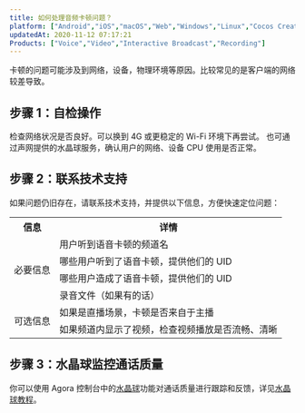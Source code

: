 ```yaml
---
title: 如何处理音频卡顿问题？
platform: ["Android","iOS","macOS","Web","Windows","Linux","Cocos Creator","微信小程序","Electron","React Native","Flutter"]
updatedAt: 2020-11-12 07:17:21
Products: ["Voice","Video","Interactive Broadcast","Recording"]
---
```

卡顿的问题可能涉及到网络，设备，物理环境等原因。比较常见的是客户端的网络较差导致。

## 步骤 1：自检操作

检查网络状况是否良好。可以换到 4G 或更稳定的 Wi-Fi 环境下再尝试。
也可通过声网提供的水晶球服务，确认用户的网络、设备 CPU 使用是否正常。

## 步骤 2：联系技术支持

如果问题仍旧存在，请联系技术支持，并提供以下信息，方便快速定位问题：

<table>
  <tr>
    <th>信息</th>
    <th>详情</th>
  </tr>
  <tr>
    <td rowspan="4">必要信息</td>
    <td>用户听到语音卡顿的频道名</td>
  </tr>
  <tr>
    <td>哪些用户听到了语音卡顿，提供他们的 UID</td>
  </tr>
  <tr>
    <td>哪些用户造成了语音卡顿，提供他们的 UID</td>
  </tr>
  <tr>
    <td>录音文件（如果有的话）</td>
  </tr>
  <tr>
    <td rowspan="2">可选信息</td>
    <td>如果是直播场景，卡顿是否来自于主播</td>
  </tr>
  <tr>
    <td>如果频道内显示了视频，检查视频播放是否流畅、清晰</td>
  </tr>
</table>


## 步骤 3：水晶球监控通话质量

你可以使用 Agora 控制台中的[水晶球](http://dashboard.agora.io/analytics/call/search)功能对通话质量进行跟踪和反馈，详见[水晶球教程](https://dashboard.agora.io/analytics/call/tutorial?_ga=2.197716463.1125435494.1542623251-764614247.1539586349)。